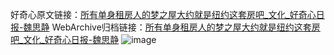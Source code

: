 好奇心原文链接：[所有单身租房人的梦之屋大约就是纽约这套房吧_文化_好奇心日报-魏思静](https://www.qdaily.com/articles/6852.html)
WebArchive归档链接：[所有单身租房人的梦之屋大约就是纽约这套房吧_文化_好奇心日报-魏思静](http://web.archive.org/web/20160726060043/http://www.qdaily.com:80/articles/6852.html)
![image](http://ww3.sinaimg.cn/large/007d5XDply1g3wb8pap8ej30u045vhdt)